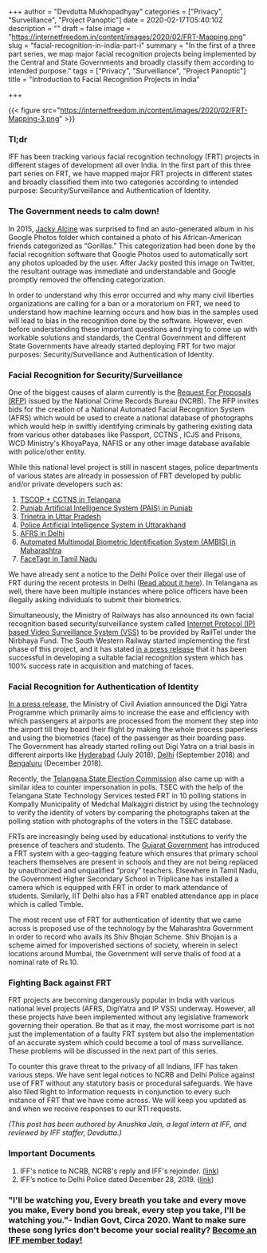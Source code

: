 +++
author = "Devdutta Mukhopadhyay"
categories = ["Privacy", "Surveillance", "Project Panoptic"]
date = 2020-02-17T05:40:10Z
description = ""
draft = false
image = "https://internetfreedom.in/content/images/2020/02/FRT-Mapping.png"
slug = "facial-recognition-in-india-part-i"
summary = "In the first of a three part series, we map major facial recognition projects being implemented by the Central and State Governments and broadly classify them  according to intended purpose."
tags = ["Privacy", "Surveillance", "Project Panoptic"]
title = "Introduction to Facial Recognition Projects in India"

+++


{{< figure src="https://internetfreedom.in/content/images/2020/02/FRT-Mapping-3.png" >}}

### Tl;dr

IFF has been tracking various facial recognition technology (FRT) projects in different stages of development all over India. In the first part of this three part series on FRT, we have mapped major FRT projects in different states and broadly classified them into two categories according to intended purpose: Security/Surveillance and Authentication of Identity.

### The Government needs to calm down!

In 2015, [Jacky Alcine](https://twitter.com/jackyalcine/status/615329515909156865) was surprised to find an auto-generated album in his Google Photos folder which contained a photo of his African-American friends categorized as “Gorillas.” This categorization had been done by the facial recognition software that Google Photos used to automatically sort any photos uploaded by the user. After Jacky posted this image on Twitter, the resultant outrage was immediate and understandable and Google promptly removed the offending categorization.

In order to understand why this error occurred and why many civil liberties organizations are calling for a ban or a moratorium on FRT, we need to understand how machine learning occurs and how bias in the samples used will lead to bias in the recognition done by the software. However, even before understanding these important questions and trying to come up with workable solutions and standards, the Central Government and different State Governments have already started deploying FRT for two major purposes: Security/Surveillance and Authentication of Identity.

### Facial Recognition for Security/Surveillance

One of the biggest causes of alarm currently is the [Request For Proposals (RFP)](http://ncrb.gov.in/TENDERS/AFRS/RFP_NAFRS.pdf) issued by the National Crime Records Bureau (NCRB). The RFP invites bids for the creation of a National Automated Facial Recognition System (AFRS) which would be used to create a national database of photographs which would help in swiftly identifying criminals by gathering existing data from various other databases like Passport, CCTNS , ICJS and Prisons, WCD Ministry's KhoyaPaya, NAFIS or any other image database available with police/other entity.

While this national level project is still in nascent stages, police departments of various states are already in possession of FRT developed by public and/or private developers such as:

1. [TSCOP + CCTNS in Telangana](https://www.medianama.com/2019/10/223-hyd-police-on-collecting-biometrics-of-suspects/)
2. [Punjab Artificial Intelligence System (PAIS) in Punjab](https://www.huffingtonpost.in/entry/facial-recognition-ai-is-shaking-up-criminals-in-punjab-but-should-you-worry-too_in_5c107639e4b0a9576b52833b)
3. [Trinetra in Uttar Pradesh](https://www.financialexpress.com/industry/technology/up-police-launch-trinetra-its-ai-powered-face-recognition-app-to-catch-criminals/1426618/)
4. [Police Artificial Intelligence System in Uttarakhand](https://www.hindustantimes.com/dehradun/uttarakhand-police-acquire-face-recognition-software-to-help-nab-criminals/story-hIO0dmwRfOcK9npC0IMjtM.html)
5. [AFRS in Delhi](https://thewire.in/government/delhi-police-is-now-using-facial-recognition-software-to-screen-habitual-protestors)
6. [Automated Multimodal Biometric Identification System (AMBIS) in Maharashtra](https://indianexpress.com/article/explained/biometric-identification-system-iris-fingerprint-scans-to-fight-crime-5864905/)
7. [FaceTagr in Tamil Nadu](https://www.thehindu.com/todays-paper/tp-national/tp-tamilnadu/police-acquire-face-detecting-app/article23410231.ece)

We have already sent a notice to the Delhi Police over their illegal use of FRT during the recent protests in Delhi ([Read about it here](https://internetfreedom.in/we-demand-the-delhi-police-stop-its-facial-recognition-system/)). In Telangana as well, there have been multiple instances where police officers have been illegally asking individuals to submit their biometrics.

Simultaneously, the Ministry of Railways has also announced its own facial recognition based security/surveillance system called [Internet Protocol (IP) based Video Surveillance System (VSS)](https://pib.gov.in/newsite/PrintRelease.aspx?relid=197330) to be provided by RailTel under the Nirbhaya Fund. The South Western Railway started implementing the first phase of this project, and it has stated [in a press release](https://swr.indianrailways.gov.in/view_detail.jsp?lang=0&dcd=3370&id=0,4,268) that it has been successful in developing a suitable facial recognition system which has 100% success rate in acquisition and matching of faces.

### Facial Recognition for Authentication of Identity

 [In a press release](https://pib.gov.in/newsite/printrelease.aspx?relid=183958), the Ministry of Civil Aviation announced the Digi Yatra Programme which primarily aims to increase the ease and efficiency with which passengers at airports are processed from the moment they step into the airport till they board their flight by making the whole process paperless and using the biometrics (face) of the passenger as their boarding pass. The Government has already started rolling out Digi Yatra on a trial basis in different airports like [Hyderabad](https://www.livemint.com/news/india/hyderabad-airport-launches-face-recognition-system-for-entry-on-pilot-basis-1562059587608.html) (July 2018), [Delhi](https://www.medianama.com/2019/12/223-face-recognition-digiyatra/) (September 2018) and [Bengaluru](https://scroll.in/article/929851/facial-recognition-as-airports-in-india-start-using-the-technology-how-will-it-be-regulated) (December 2018).

Recently, the [Telangana State Election Commission](https://tsec.gov.in/pdf/ULBS_MPLTS/circulars/2020/Cir_No_111_TSEC-ULBs_2020_dated_18.01.2020_1401.pdf) also came up with a similar idea to counter impersonation in polls. TSEC with the help of the Telangana State Technology Services tested FRT in 10 polling stations in Kompally Municipality of Medchal Malkajgiri district by using the technology to verify the identity of voters by comparing the photographs taken at the polling station with photographs of the voters in the TSEC database.

FRTs are increasingly being used by educational institutions to verify the presence of teachers and students. The [Gujarat Government](https://indianexpress.com/article/explained/explained-gujarat-new-system-of-teachers-attendance-through-face-recognition-5975585/) has introduced a FRT system with a geo-tagging feature which ensures that primary school teachers themselves are present in schools and they are not being replaced by unauthorized and unqualified “proxy” teachers. Elsewhere in Tamil Nadu, the Government Higher Secondary School in Triplicane has installed a camera which is equipped with FRT in order to mark attendance of students. Similarly, IIT Delhi also has a FRT enabled attendance app in place which is called Timble.

The most recent use of FRT for authentication of identity that we came across is proposed use of the technology by the Maharashtra Government in order to record who avails its Shiv Bhojan Scheme. Shiv Bhojan  is a scheme aimed for impoverished sections of society, wherein in select locations around Mumbai, the Government will serve thalis of food at a nominal rate of Rs.10.

### Fighting Back against FRT

FRT projects are becoming dangerously popular in India with various national level projects (AFRS, DigiYatra and IP VSS) underway. However, all these projects have been implemented without any legislative framework governing their operation. Be that as it may, the most worrisome part is not just the implementation of a faulty FRT system but also the implementation of an accurate system which could become a tool of mass surveillance. These problems will be discussed in the next part of this series.

To counter this grave threat to the privacy of all Indians, IFF has taken various steps. We have sent legal notices to NCRB and Delhi Police against use of FRT without any statutory basis or procedural safeguards. We have also filed Right to Information requests in conjunction to every such instance of FRT that we have come across. We will keep you updated as and when we receive responses to our RTI requests.

_(This post has been authored by Anushka Jain, a legal intern at IFF, and reviewed by IFF staffer, Devdutta.)_

### Important Documents

1. IFF's notice to NCRB, NCRB's reply and IFF's rejoinder. ([link](https://internetfreedom.in/the-ncrb-responds/))
2. IFF’s notice to Delhi Police dated December 28, 2019. ([link](https://drive.google.com/file/d/1-GA-LlcVlnm0Ln4nuA_E_gLBMr6zeWzn/view))

### "I'll be watching you, Every breath you take and every move you make, Every bond you break, every step you take, I'll be watching you."- Indian Govt, Circa 2020. Want to make sure these song lyrics don't become your social reality? [Become an IFF member today!](https://internetfreedom.in/donate/)



